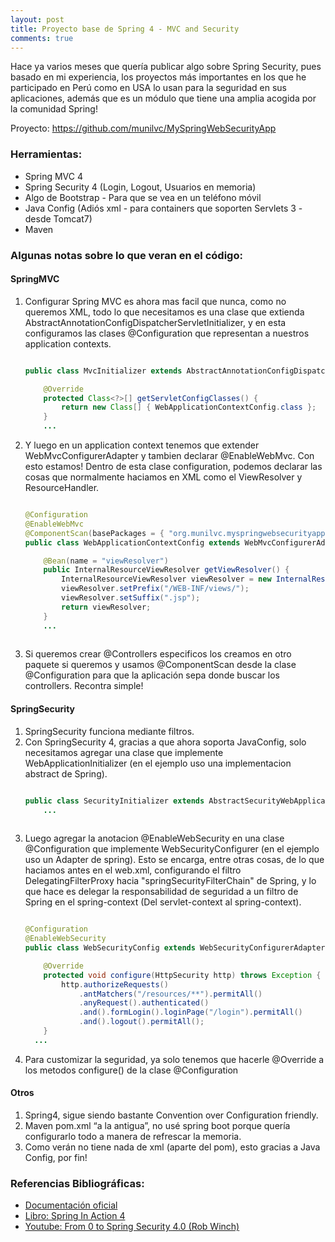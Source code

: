 ```yaml
---
layout: post
title: Proyecto base de Spring 4 - MVC and Security
comments: true
---
```


Hace ya varios meses que quería publicar algo sobre Spring Security, pues basado en mi experiencia, los proyectos más importantes en los que he participado en Perú como en USA lo usan para la seguridad en sus aplicaciones, además que es un módulo que tiene una amplia acogida por la comunidad Spring!

Proyecto: https://github.com/munilvc/MySpringWebSecurityApp

### Herramientas: 
* Spring MVC 4
* Spring Security 4 (Login, Logout, Usuarios en memoria)
* Algo de Bootstrap - Para que se vea en un teléfono móvil
* Java Config (Adiós xml - para containers que soporten Servlets 3 - desde Tomcat7)
* Maven

### Algunas notas sobre lo que veran en el código:

#### SpringMVC

1. Configurar Spring MVC es ahora mas facil que nunca, como no queremos XML, todo lo que necesitamos es una clase que extienda AbstractAnnotationConfigDispatcherServletInitializer, y en esta configuramos las clases @Configuration que representan a nuestros application contexts. 
    ```java
    
    public class MvcInitializer extends AbstractAnnotationConfigDispatcherServletInitializer {
    
        @Override
        protected Class<?>[] getServletConfigClasses() {
            return new Class[] { WebApplicationContextConfig.class };
        }
        ...
    
    ```
2. Y luego en un application context tenemos que extender WebMvcConfigurerAdapter y tambien declarar @EnableWebMvc. Con esto estamos!  Dentro de esta clase configuration, podemos declarar las cosas que normalmente haciamos en XML como el ViewResolver y ResourceHandler.
    ```java
    
    @Configuration
    @EnableWebMvc
    @ComponentScan(basePackages = { "org.munilvc.myspringwebsecurityapp" })
    public class WebApplicationContextConfig extends WebMvcConfigurerAdapter {
    
        @Bean(name = "viewResolver")
        public InternalResourceViewResolver getViewResolver() {
            InternalResourceViewResolver viewResolver = new InternalResourceViewResolver();
            viewResolver.setPrefix("/WEB-INF/views/");
            viewResolver.setSuffix(".jsp");
            return viewResolver;
        }
        ...
        
    ```
3. Si queremos crear @Controllers especificos los creamos en otro paquete si queremos y usamos @ComponentScan desde la clase @Configuration para que la aplicación sepa donde buscar los controllers. Recontra simple!


#### SpringSecurity

1. SpringSecurity funciona mediante filtros.
2. Con SpringSecurity 4, gracias a que ahora soporta JavaConfig, solo necesitamos agregar una clase que implemente WebApplicationInitializer (en el ejemplo uso una implementacion abstract de Spring).
    ```java
    
    public class SecurityInitializer extends AbstractSecurityWebApplicationInitializer {
        ...
        
    ```
3. Luego agregar la anotacion @EnableWebSecurity en una clase @Configuration que implemente WebSecurityConfigurer (en el ejemplo uso un Adapter de spring).  Esto se encarga, entre otras cosas, de lo que haciamos antes en el web.xml, configurando el filtro DelegatingFilterProxy hacia "springSecurityFilterChain" de Spring, y lo que hace es delegar la responsabilidad de seguridad a un filtro de Spring en el spring-context (Del servlet-context al spring-context).
    ```java
    
    @Configuration
    @EnableWebSecurity
    public class WebSecurityConfig extends WebSecurityConfigurerAdapter {
    
        @Override
        protected void configure(HttpSecurity http) throws Exception {
            http.authorizeRequests()
                .antMatchers("/resources/**").permitAll()
                .anyRequest().authenticated()
                .and().formLogin().loginPage("/login").permitAll()
                .and().logout().permitAll();
        }
      ...
    
    ```
4. Para customizar la seguridad, ya solo tenemos que hacerle @Override a los metodos configure() de la clase @Configuration

#### Otros
1. Spring4, sigue siendo bastante Convention over Configuration friendly.
2. Maven pom.xml “a la antigua”, no usé spring boot porque quería configurarlo todo a manera de refrescar la memoria.
3. Como verán no tiene nada de xml (aparte del pom), esto gracias a Java Config, por fin!

### Referencias Bibliográficas:
* <a href="http://spring.io/" target="_blank">Documentación oficial</a>
* <a href="http://redirect.viglink.com?key=6ff2274896c87f60f3d05d9937858af7&u=http%3A%2F%2Fwww.amazon.com%2FSpring-Action-Craig-Walls%2Fdp%2F161729120X" target="_blank">Libro: Spring In Action 4</a>
* <a href="https://www.youtube.com/watch?v=TjlDbIIJBi8" target="_blank">Youtube: From 0 to Spring Security 4.0 (Rob Winch)</a> 
